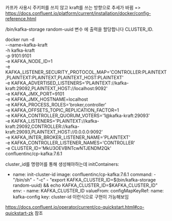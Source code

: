 카프카 사용시 주키퍼를 쓰지 않고 kraft를 쓰는 방향으로 추세가 바뀜
=> https://docs.confluent.io/platform/current/installation/docker/config-reference.html

/bin/kafka-storage random-uuid
변수 에 출력을 할당합니다 CLUSTER_ID.

docker run -d \
--name=kafka-kraft \
-h kafka-kraft \
-p 9101:9101 \
-e KAFKA_NODE_ID=1 \
-e KAFKA_LISTENER_SECURITY_PROTOCOL_MAP='CONTROLLER:PLAINTEXT,PLAINTEXT:PLAINTEXT,PLAINTEXT_HOST:PLAINTEXT' \
-e KAFKA_ADVERTISED_LISTENERS='PLAINTEXT://kafka-kraft:29092,PLAINTEXT_HOST://localhost:9092' \
-e KAFKA_JMX_PORT=9101 \
-e KAFKA_JMX_HOSTNAME=localhost \
-e KAFKA_PROCESS_ROLES='broker,controller' \
-e KAFKA_OFFSETS_TOPIC_REPLICATION_FACTOR=1 \
-e KAFKA_CONTROLLER_QUORUM_VOTERS='1@kafka-kraft:29093' \
-e KAFKA_LISTENERS='PLAINTEXT://kafka-kraft:29092,CONTROLLER://kafka-kraft:29093,PLAINTEXT_HOST://0.0.0.0:9092' \
-e KAFKA_INTER_BROKER_LISTENER_NAME='PLAINTEXT' \
-e KAFKA_CONTROLLER_LISTENER_NAMES='CONTROLLER' \
-e CLUSTER_ID='MkU3OEVBNTcwNTJENDM2Qk' \
confluentinc/cp-kafka:7.6.1

cluster_id를 명령어를 통해 생성해야하는데
initContainers:

- name: init-cluster-id
  image: confluentinc/cp-kafka:7.6.1
  command: - "/bin/sh" - "-c" - "export KAFKA_CLUSTER_ID=$(bin/kafka-storage random-uuid) && echo KAFKA_CLUSTER_ID=$KAFKA_CLUSTER_ID"
  env: - name: KAFKA_CLUSTER_ID
  valueFrom:
  configMapKeyRef:
  name: kafka-config
  key: cluster-id
  이런식으로 구현이 가능해보임

https://docs.confluent.io/operator/current/co-quickstart.html#co-quickstart-zk
참조
